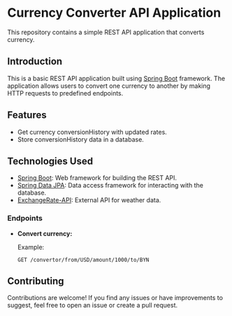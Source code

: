 # Currency Converter API Application

This repository contains a simple REST API application that converts currency.

## Introduction

This is a basic REST API application built using [Spring Boot](https://spring.io/projects/spring-boot) framework. The application allows users to convert one currency to another by making HTTP requests to predefined endpoints.

## Features

- Get currency conversionHistory with updated rates.
- Store conversionHistory data in a database.

## Technologies Used

- [Spring Boot](https://spring.io/projects/spring-boot): Web framework for building the REST API.
- [Spring Data JPA](https://spring.io/projects/spring-data-jpa): Data access framework for interacting with the database.
- [ExchangeRate-API](https://www.exchangerate-api.com): External API for weather data.

### Endpoints

- **Convert currency:**

  Example:
  ```http
  GET /convertor/from/USD/amount/1000/to/BYN
  ```

## Contributing

Contributions are welcome! If you find any issues or have improvements to suggest, feel free to open an issue or create a pull request.